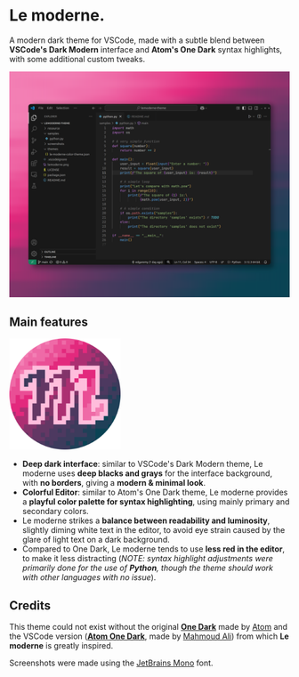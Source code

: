 # Le moderne.

A modern dark theme for VSCode, made with a subtle blend between **VSCode's Dark Modern** interface and **Atom's One Dark** syntax highlights, with some additional custom tweaks.

<img src="https://github.com/edgaremy/lemoderne-theme/blob/main/screenshots/screenshot_preview.png?raw=true">

## Main features
<img src="https://github.com/edgaremy/lemoderne-theme/blob/main/lemoderne.png?raw=true" width="200">

- **Deep dark interface**: similar to VSCode's Dark Modern theme, Le moderne uses **deep blacks and grays** for the interface background, with **no borders**, giving a **modern & minimal look**.
- **Colorful Editor**: similar to Atom's One Dark theme, Le moderne provides a **playful color palette for syntax highlighting**, using mainly primary and secondary colors.
- Le moderne strikes a **balance between readability and luminosity**, slightly diming white text in the editor, to avoid eye strain caused by the glare of light text on a dark background.
- Compared to One Dark, Le moderne tends to use **less red in the editor**, to make it less distracting (*NOTE: syntax highlight adjustments were primarily done for the use of **Python**, though the theme should work with other languages with no issue*).

## Credits
This theme could not exist without the original [**One Dark**](https://github.com/atom/one-dark-syntax) made by [Atom](https://github.com/atom) and the VSCode version ([**Atom One Dark**](https://github.com/akamud/vscode-theme-onedark), made by [Mahmoud Ali](https://github.com/akamud)) from which **Le moderne** is greatly inspired.

Screenshots were made using the [JetBrains Mono](https://github.com/JetBrains/JetBrainsMono) font.
